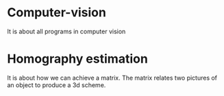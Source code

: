 # Computer-vision
It is about all programs in computer vision
# Homography estimation
It is about how we can achieve a matrix. The matrix relates two pictures of an object to produce a 3d scheme.
